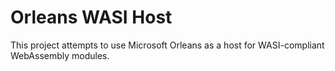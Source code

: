# Orleans WASI Host

This project attempts to use Microsoft Orleans as a host for WASI-compliant WebAssembly modules.